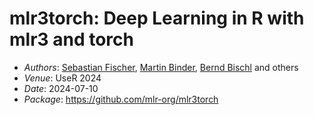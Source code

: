 # mlr3torch: Deep Learning in R with mlr3 and torch

- *Authors*: [Sebastian Fischer](https://github.com/sebffischer), [Martin Binder](https://github.com/mb706), [Bernd Bischl](https://www.slds.stat.uni-muenchen.de/people/bischl/) and others
- *Venue*: UseR 2024
- *Date*: 2024-07-10
- *Package*: https://github.com/mlr-org/mlr3torch
